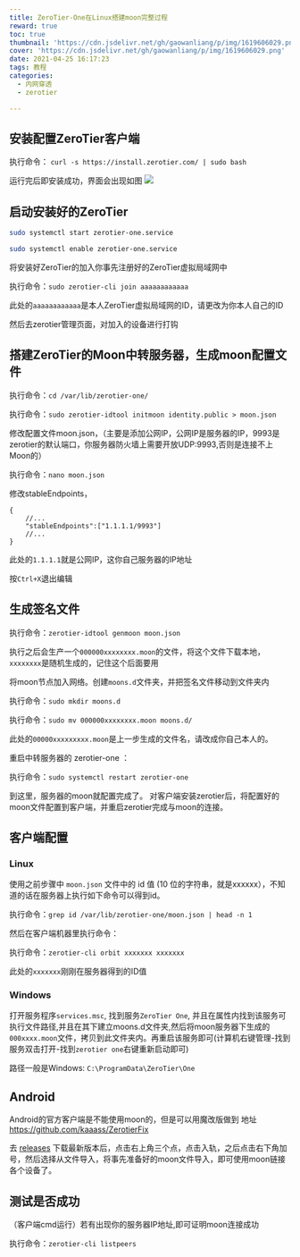 ```yaml
---
title: ZeroTier-One在Linux搭建moon完整过程
reward: true
toc: true
thumbnail: 'https://cdn.jsdelivr.net/gh/gaowanliang/p/img/1619606029.png'
cover: 'https://cdn.jsdelivr.net/gh/gaowanliang/p/img/1619606029.png'
date: 2021-04-25 16:17:23
tags: 教程
categories:
  - 内网穿透
  - zerotier

---
```

## 安装配置ZeroTier客户端

执行命令： `curl -s https://install.zerotier.com/ | sudo bash`

运行完后即安装成功，界面会出现如图
![](https://cdn.jsdelivr.net/gh/gaowanliang/p/img/20210425163800.png)
## 启动安装好的ZeroTier
```bash
sudo systemctl start zerotier-one.service

sudo systemctl enable zerotier-one.service
```
将安装好ZeroTier的加入你事先注册好的ZeroTier虚拟局域网中

执行命令：`sudo zerotier-cli join aaaaaaaaaaaa`

此处的`aaaaaaaaaaaa`是本人ZeroTier虚拟局域网的ID，请更改为你本人自己的ID

然后去zerotier管理页面，对加入的设备进行打钩

## 搭建ZeroTier的Moon中转服务器，生成moon配置文件

执行命令：`cd /var/lib/zerotier-one/`

执行命令：`sudo zerotier-idtool initmoon identity.public > moon.json`

修改配置文件moon.json，（主要是添加公网IP，公网IP是服务器的IP，9993是zerotier的默认端口，你服务器防火墙上需要开放UDP:9993,否则是连接不上Moon的）

执行命令：`nano moon.json`

修改stableEndpoints，
```jsonc
{
    //...
    "stableEndpoints":["1.1.1.1/9993"]
    //...
}
```
此处的`1.1.1.1`就是公网IP，这你自己服务器的IP地址

按`Ctrl+X`退出编辑

## 生成签名文件

执行命令：`zerotier-idtool genmoon moon.json`

执行之后会生产一个`000000xxxxxxxx.moon`的文件，将这个文件下载本地，`xxxxxxxx`是随机生成的，记住这个后面要用

将moon节点加入网络。创建`moons.d`文件夹，并把签名文件移动到文件夹内

执行命令：`sudo mkdir moons.d`

执行命令：`sudo mv 000000xxxxxxxx.moon moons.d/`

此处的`00000xxxxxxxxx.moon`是上一步生成的文件名，请改成你自己本人的。

重启中转服务器的 zerotier-one ：

执行命令：`sudo systemctl restart zerotier-one`

到这里，服务器的moon就配置完成了。
对客户端安装zerotier后，将配置好的moon文件配置到客户端，并重启zerotier完成与moon的连接。

## 客户端配置

### Linux

使用之前步骤中 `moon.json` 文件中的 id 值 (10 位的字符串，就是xxxxxx），不知道的话在服务器上执行如下命令可以得到id。

执行命令：`grep id /var/lib/zerotier-one/moon.json | head -n 1`

然后在客户端机器里执行命令：

执行命令：`zerotier-cli orbit xxxxxxx xxxxxxx`

此处的`xxxxxxx`刚刚在服务器得到的ID值

### Windows

打开服务程序`services.msc`, 找到服务`ZeroTier One`, 并且在属性内找到该服务可执行文件路径,并且在其下建立moons.d文件夹,然后将moon服务器下生成的`000xxxx.moon`文件，拷贝到此文件夹内。再重启该服务即可(计算机右键管理-找到服务双击打开-找到`zerotier one`右键重新启动即可)

路径一般是Windows: `C:\ProgramData\ZeroTier\One`


## Android 
Android的官方客户端是不能使用moon的，但是可以用魔改版做到
地址 https://github.com/kaaass/ZerotierFix

去 [releases](https://github.com/kaaass/ZerotierFix/releases) 下载最新版本后，点击右上角三个点，点击入轨，之后点击右下角加号，然后选择从文件导入，将事先准备好的moon文件导入，即可使用moon链接各个设备了。

## 测试是否成功

（客户端cmd运行）若有出现你的服务器IP地址,即可证明moon连接成功

执行命令：`zerotier-cli listpeers`
